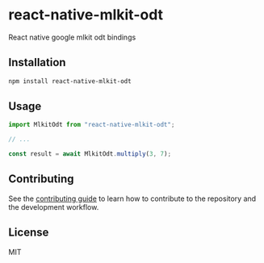 # react-native-mlkit-odt

React native google mlkit odt bindings

## Installation

```sh
npm install react-native-mlkit-odt
```

## Usage

```js
import MlkitOdt from "react-native-mlkit-odt";

// ...

const result = await MlkitOdt.multiply(3, 7);
```

## Contributing

See the [contributing guide](CONTRIBUTING.md) to learn how to contribute to the repository and the development workflow.

## License

MIT

